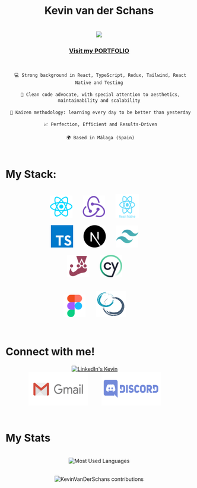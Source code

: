 <div align="center" style="padding: 20px;">
    <h1>Kevin van der Schans</h1>
</div>

<div align="center">
    <image src="https://readme-typing-svg.herokuapp.com?font=Iosevka&size=16&color=white&center=true&width=410&height=45&lines=Front-end+Developer" height="80"/>
    <h3>
        <a target="_blank" href="https://kevin-van-der-schans.vercel.app">
            Visit my PORTFOLIO
        </a>
    </h3>
</div>

<br>

<div align="center">

     💻 Strong background in React, TypeScript, Redux, Tailwind, React Native and Testing

     🌟 Clean code advocate, with special attention to aesthetics, maintainability and scalability

     🧠 Kaizen methodology: learning every day to be better than yesterday

     📈 Perfection, Efficient and Results-Driven

     🌍 Based in Málaga (Spain)

</div>

<br>

# My Stack:

<br>

<div align="center">
        <a href="https://reactjs.org/" target="_blank" rel="noreferrer"> <img src="./assets/react.svg" alt="React" width="60" height="60" style="margin-right: 24px"/></a>
        <a href="https://redux.js.org" target="_blank" rel="noreferrer"> <img src="./assets/redux.svg" alt="Redux" width="60" height="60" style="margin-right: 24px" /></a>
        <a href="https://reactnative.dev/" target="_blank" rel="noreferrer"> <img src="./assets/react-native.svg" alt="React Native" width="64" height="64" style="margin-right: 24px"/></a>
    <br>
    <br>
        <a href="https://www.typescriptlang.org/" target="_blank" rel="noreferrer"> <img src="./assets/typescript.svg" alt="Typescript" width="60" height="60" style="margin-right: 24px" /></a>
        <a href="https://nextjs.org/" target="_blank" rel="noreferrer"> <img src="./assets/next.svg" alt="NextJS" width="60" height="60" style="margin-right: 24px" /></a>
        <a href="https://tailwindcss.com/" target="_blank" rel="noreferrer"> <img src="assets/tailwind.svg" alt="Tailwind" width="60" height="60" style="margin-right: 24px" /></a>
    <br>
    <br>
        <a href="https://jestjs.io/" target="_blank" rel="noreferrer"> <img src="assets/jest.svg" alt="Jest" width="60" height="60" style="margin-right: 24px" /></a>
        <a href="https://www.cypress.io/" target="_blank" rel="noreferrer"> <img src="assets/cypress.svg" alt="Cypress" width="60" height="60" style="margin-right: 24px" /></a>
    <br>
    <br>
    <br>
        <a href="https://www.figma.com/" target="_blank" rel="noreferrer"> <img src="./assets/figma.svg" alt="Figma" width="60" height="60" style="margin-right: 24px" /></a>
        <a href="https://www.scrum.org/" target="_blank" rel="noreferrer"> <img src="assets/scrum.svg" alt="Scrum" width="80" height="70" style="margin-right: 24px" /></a>
    <br>
</div>

<br>
<br>

# Connect with me!

<p align="center">
    <a href="https://www.linkedin.com/in/kevinvanderschans/" target="_blank"> <img align="center" src="https://www.vectorlogo.zone/logos/linkedin/linkedin-ar21.svg" alt="LinkedIn's Kevin" height="110" width="200" style="margin-right: 24px"/></a>
    <br>
    <a href="mailto:kevinvdsd@hotmail.com" target="_blank"> <img align="center" src="assets/gmail.svg" alt="Gmail's Kevin" height="90" width="160" style="margin-right: 32px"/></a>
    <a href="https://discord.gg/TmQemEAY" target="_blank"> <img align="center" src="assets/discord.svg" alt="Discord's Kevin" height="90" width="160" style="margin-right: 24px"/></a>
</p>

<br>

# My Stats

<br>

<div align="center">
    <img src="https://github-readme-stats.vercel.app/api/top-langs/?username=KevinVanDerSchans&layout=compact&hide_border=true&theme=react" alt="Most Used Languages" width="450"/>
</div>

<br>

<p align="center"><img align="center" src="https://github-readme-streak-stats.herokuapp.com/?user=KevinVanDerSchans&theme=react" alt="KevinVanDerSchans contributions"/></p>

<br>
